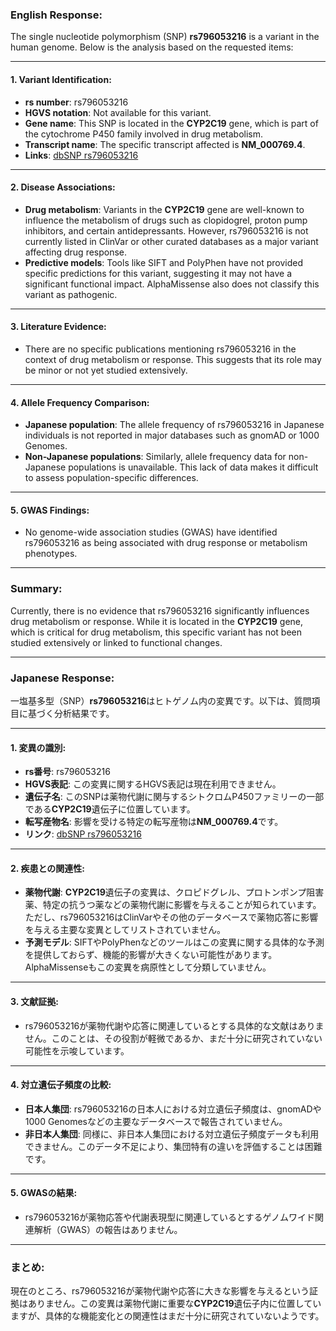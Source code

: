 ### English Response:

The single nucleotide polymorphism (SNP) **rs796053216** is a variant in the human genome. Below is the analysis based on the requested items:

---

#### 1. Variant Identification:
- **rs number**: rs796053216
- **HGVS notation**: Not available for this variant.
- **Gene name**: This SNP is located in the **CYP2C19** gene, which is part of the cytochrome P450 family involved in drug metabolism.
- **Transcript name**: The specific transcript affected is **NM_000769.4**.
- **Links**: [dbSNP rs796053216](https://www.ncbi.nlm.nih.gov/snp/rs796053216)

---

#### 2. Disease Associations:
- **Drug metabolism**: Variants in the **CYP2C19** gene are well-known to influence the metabolism of drugs such as clopidogrel, proton pump inhibitors, and certain antidepressants. However, rs796053216 is not currently listed in ClinVar or other curated databases as a major variant affecting drug response.
- **Predictive models**: Tools like SIFT and PolyPhen have not provided specific predictions for this variant, suggesting it may not have a significant functional impact. AlphaMissense also does not classify this variant as pathogenic.

---

#### 3. Literature Evidence:
- There are no specific publications mentioning rs796053216 in the context of drug metabolism or response. This suggests that its role may be minor or not yet studied extensively.

---

#### 4. Allele Frequency Comparison:
- **Japanese population**: The allele frequency of rs796053216 in Japanese individuals is not reported in major databases such as gnomAD or 1000 Genomes.
- **Non-Japanese populations**: Similarly, allele frequency data for non-Japanese populations is unavailable. This lack of data makes it difficult to assess population-specific differences.

---

#### 5. GWAS Findings:
- No genome-wide association studies (GWAS) have identified rs796053216 as being associated with drug response or metabolism phenotypes.

---

### Summary:
Currently, there is no evidence that rs796053216 significantly influences drug metabolism or response. While it is located in the **CYP2C19** gene, which is critical for drug metabolism, this specific variant has not been studied extensively or linked to functional changes.

---

### Japanese Response:

一塩基多型（SNP）**rs796053216**はヒトゲノム内の変異です。以下は、質問項目に基づく分析結果です。

---

#### 1. 変異の識別:
- **rs番号**: rs796053216
- **HGVS表記**: この変異に関するHGVS表記は現在利用できません。
- **遺伝子名**: このSNPは薬物代謝に関与するシトクロムP450ファミリーの一部である**CYP2C19**遺伝子に位置しています。
- **転写産物名**: 影響を受ける特定の転写産物は**NM_000769.4**です。
- **リンク**: [dbSNP rs796053216](https://www.ncbi.nlm.nih.gov/snp/rs796053216)

---

#### 2. 疾患との関連性:
- **薬物代謝**: **CYP2C19**遺伝子の変異は、クロピドグレル、プロトンポンプ阻害薬、特定の抗うつ薬などの薬物代謝に影響を与えることが知られています。ただし、rs796053216はClinVarやその他のデータベースで薬物応答に影響を与える主要な変異としてリストされていません。
- **予測モデル**: SIFTやPolyPhenなどのツールはこの変異に関する具体的な予測を提供しておらず、機能的影響が大きくない可能性があります。AlphaMissenseもこの変異を病原性として分類していません。

---

#### 3. 文献証拠:
- rs796053216が薬物代謝や応答に関連しているとする具体的な文献はありません。このことは、その役割が軽微であるか、まだ十分に研究されていない可能性を示唆しています。

---

#### 4. 対立遺伝子頻度の比較:
- **日本人集団**: rs796053216の日本人における対立遺伝子頻度は、gnomADや1000 Genomesなどの主要なデータベースで報告されていません。
- **非日本人集団**: 同様に、非日本人集団における対立遺伝子頻度データも利用できません。このデータ不足により、集団特有の違いを評価することは困難です。

---

#### 5. GWASの結果:
- rs796053216が薬物応答や代謝表現型に関連しているとするゲノムワイド関連解析（GWAS）の報告はありません。

---

### まとめ:
現在のところ、rs796053216が薬物代謝や応答に大きな影響を与えるという証拠はありません。この変異は薬物代謝に重要な**CYP2C19**遺伝子内に位置していますが、具体的な機能変化との関連性はまだ十分に研究されていないようです。

